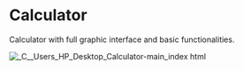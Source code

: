 # Calculator

Calculator with full graphic interface and basic functionalities.


![_C__Users_HP_Desktop_Calculator-main_index html](https://user-images.githubusercontent.com/96793613/173366292-d1608b40-be38-4fac-8500-6bc198e1c4b6.png)
